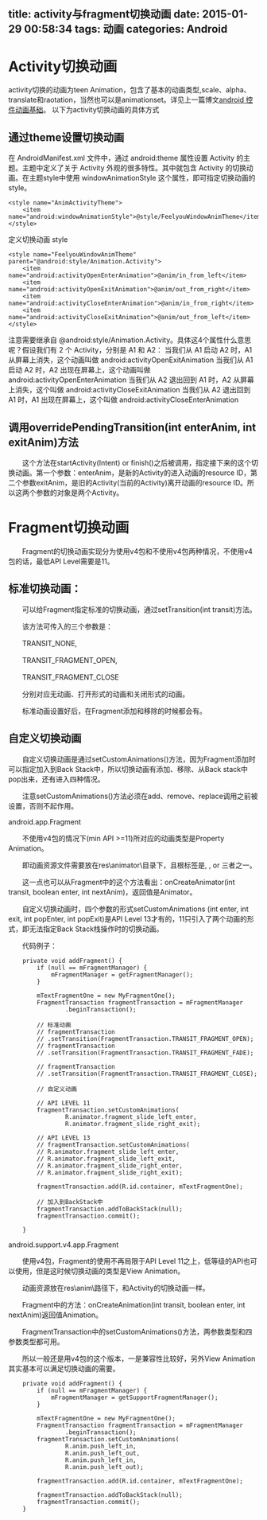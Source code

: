 title: activity与fragment切换动画
date: 2015-01-29 00:58:34
tags: 动画
categories: Android
---
# Activity切换动画
  activity切换的动画为teen Animation，包含了基本的动画类型,scale、alpha、translate和raotation，当然也可以是animationset。详见上一篇博文<a href="http://coderrobin.com/2015/01/28/android-view%E5%8A%A8%E7%94%BB%E5%9F%BA%E7%A1%80/">android 控件动画基础</a>。
  以下为activity切换动画的具体方式
 ##  通过theme设置切换动画
在 AndroidManifest.xml 文件中，通过 android:theme 属性设置 Activity 的主题。主题中定义了关于 Activity 外观的很多特性。其中就包含 Activity 的切换动画。在主题style中使用 windowAnimationStyle 这个属性，即可指定切换动画的style。
<!--more-->
```
<style name="AnimActivityTheme">
    <item name="android:windowAnimationStyle">@style/FeelyouWindowAnimTheme</item>
</style>
```
定义切换动画 style
```
<style name="FeelyouWindowAnimTheme" parent="@android:style/Animation.Activity">
    <item name="android:activityOpenEnterAnimation">@anim/in_from_left</item>
    <item name="android:activityOpenExitAnimation">@anim/out_from_right</item>
    <item name="android:activityCloseEnterAnimation">@anim/in_from_right</item>
    <item name="android:activityCloseExitAnimation">@anim/out_from_left</item>
</style>
```
注意需要继承自 @android:style/Animation.Activity。具体这4个属性什么意思呢？假设我们有 2 个 Activity，分别是 A1 和 A2：
    当我们从 A1 启动 A2 时，A1 从屏幕上消失，这个动画叫做 android:activityOpenExitAnimation
    当我们从 A1 启动 A2 时，A2 出现在屏幕上，这个动画叫做 android:activityOpenEnterAnimation
    当我们从 A2 退出回到 A1 时，A2 从屏幕上消失，这个叫做 android:activityCloseExitAnimation
    当我们从 A2 退出回到 A1 时，A1 出现在屏幕上，这个叫做 android:activityCloseEnterAnimation
 ##  调用overridePendingTransition(int enterAnim, int exitAnim)方法
　　这个方法在startActivity(Intent) or finish()之后被调用，指定接下来的这个切换动画。第一个参数：enterAnim，是新的Activity的进入动画的resource ID，第二个参数exitAnim，是旧的Activity(当前的Activity)离开动画的resource ID。所以这两个参数的对象是两个Activity。
   

# Fragment切换动画
　　Fragment的切换动画实现分为使用v4包和不使用v4包两种情况，不使用v4包的话，最低API Level需要是11。

## 标准切换动画：
　　可以给Fragment指定标准的切换动画，通过setTransition(int transit)方法。

　　该方法可传入的三个参数是：

　　TRANSIT_NONE,

　　TRANSIT_FRAGMENT_OPEN,

　　TRANSIT_FRAGMENT_CLOSE

　　分别对应无动画、打开形式的动画和关闭形式的动画。

　　标准动画设置好后，在Fragment添加和移除的时候都会有。

## 自定义切换动画
　　自定义切换动画是通过setCustomAnimations()方法，因为Fragment添加时可以指定加入到Back Stack中，所以切换动画有添加、移除、从Back stack中pop出来，还有进入四种情况。

　　注意setCustomAnimations()方法必须在add、remove、replace调用之前被设置，否则不起作用。

 

android.app.Fragment

　　不使用v4包的情况下(min API >=11)所对应的动画类型是Property Animation。

　　即动画资源文件需要放在res\animator\目录下，且根标签是<set>, <objectAnimator>, or <valueAnimator>三者之一。

　　这一点也可以从Fragment中的这个方法看出：onCreateAnimator(int transit, boolean enter, int nextAnim)，返回值是Animator。

　　自定义切换动画时，四个参数的形式setCustomAnimations (int enter, int exit, int popEnter, int popExit)是API Level 13才有的，11只引入了两个动画的形式，即无法指定Back Stack栈操作时的切换动画。

　　代码例子：

```
    private void addFragment() {
        if (null == mFragmentManager) {
            mFragmentManager = getFragmentManager();
        }

        mTextFragmentOne = new MyFragmentOne();
        FragmentTransaction fragmentTransaction = mFragmentManager
                .beginTransaction();

        // 标准动画
        // fragmentTransaction
        // .setTransition(FragmentTransaction.TRANSIT_FRAGMENT_OPEN);
        // fragmentTransaction
        // .setTransition(FragmentTransaction.TRANSIT_FRAGMENT_FADE);

        // fragmentTransaction
        // .setTransition(FragmentTransaction.TRANSIT_FRAGMENT_CLOSE);

        // 自定义动画

        // API LEVEL 11
        fragmentTransaction.setCustomAnimations(
                R.animator.fragment_slide_left_enter,
                R.animator.fragment_slide_right_exit);

        // API LEVEL 13
        // fragmentTransaction.setCustomAnimations(
        // R.animator.fragment_slide_left_enter,
        // R.animator.fragment_slide_left_exit,
        // R.animator.fragment_slide_right_enter,
        // R.animator.fragment_slide_right_exit);

        fragmentTransaction.add(R.id.container, mTextFragmentOne);

        // 加入到BackStack中
        fragmentTransaction.addToBackStack(null);
        fragmentTransaction.commit();

    }
```
android.support.v4.app.Fragment


　　使用v4包，Fragment的使用不再局限于API Level 11之上，低等级的API也可以使用，但是这时候切换动画的类型是View Animation。

　　动画资源放在res\anim\路径下，和Activity的切换动画一样。

　　Fragment中的方法：onCreateAnimation(int transit, boolean enter, int nextAnim)返回值Animation。

　　FragmentTransaction中的setCustomAnimations()方法，两参数类型和四参数类型都可用。

　　所以一般还是用v4包的这个版本，一是兼容性比较好，另外View Animation其实基本可以满足切换动画的需要。
```
    private void addFragment() {
        if (null == mFragmentManager) {
            mFragmentManager = getSupportFragmentManager();
        }

        mTextFragmentOne = new MyFragmentOne();
        FragmentTransaction fragmentTransaction = mFragmentManager
                .beginTransaction();
        fragmentTransaction.setCustomAnimations(
                R.anim.push_left_in,
                R.anim.push_left_out,
                R.anim.push_left_in,
                R.anim.push_left_out);

        fragmentTransaction.add(R.id.container, mTextFragmentOne);

        fragmentTransaction.addToBackStack(null);
        fragmentTransaction.commit();
    }
```
